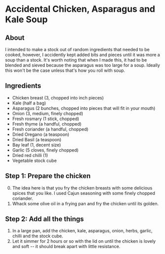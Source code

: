 # Accidental Chicken, Asparagus and Kale Soup

## About

I intended to make a stock out of random ingredients that needed to be cooked, however, I accidently kept added bits and pieces until it was more a soup than a stock. It's worth noting that when I made this, it had to be blended and sieved because the asparagus was too large for a soup. Ideally this won't be the case unless that's how you roll with soup.

## Ingredients

* Chicken breast (3, chopped into inch pieces)
* Kale (half a bag)
* Asparagus (2 bunches, chopped into pieces that will fit in your mouth)
* Onion (3, medium, finely chopped)
* Fresh rosmary (1 stick, chopped)
* Fresh thyme (a handful, chopped)
* Fresh coriander (a handful, chopped)
* Dried Oregano (a teaspoon)
* Dried Basil (a teaspoon)
* Bay leaf (1, decent size)
* Garlic (5 cloves, finely chopped)
* Dried red chilli (1)
* Vegetable stock cube


## Step 1: Prepare the chicken

0. The idea here is that you fry the chicken breasts with some delicious spices that you like. I used Cajun seasoning with some finely chopped coriander.
1. Whack some olive oil in a frying pan and fry the chicken until its golden.

## Step 2: Add all the things

1. In a large pan, add the chicken, kale, asparagus, onion, herbs, garlic, chilli and the stock cube.
2. Let it simmer for 2 hours or so with the lid on until the chicken is lovely and soft -- it should break apart with little resistance.
